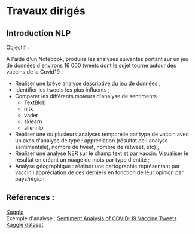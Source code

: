 # Travaux dirigés
## Introduction NLP

Objectif :

À l'aide d'un Notebook, produire les analyses suivantes portant sur un jeu de données d'environs 16 000 tweets dont le sujet tourne autour des vaccins de la Covid19 :

- Réaliser une brève analyse descriptive du jeu de données ;
- Identifier les tweets les plus influents ;
- Comparer les différents moteurs d'analyse de sentiments :
	- TextBlob
	- nltk
	- vader
	- sklearn
	- allennlp
- Réaliser une ou plusieurs analyses temporelle par type de vaccin avec un axes d'analyse de type : appréciation (résultat de l'analyse sentimentale), nombre de tweet, nombre de retweet, etc) ;
- Réaliser une analyse NER sur le champ text et par vaccin. Visualiser le résultat en créant un nuage de mots par type d'entité ;
- Analyse géographique : réaliser une cartographie représentant par vaccin l'appréciation de ces derniers en fonction de leur opinion par pays/région.

## Références : 

[Kaggle](https://www.kaggle.com/)  
Exemple d'analyse : [Sentiment Analysis of COVID-19 Vaccine Tweets](https://towardsdatascience.com/sentiment-analysis-of-covid-19-vaccine-tweets-dc6f41a5e1af)  
[Kaggle dataset](https://www.kaggle.com/gpreda/all-covid19-vaccines-tweets)


